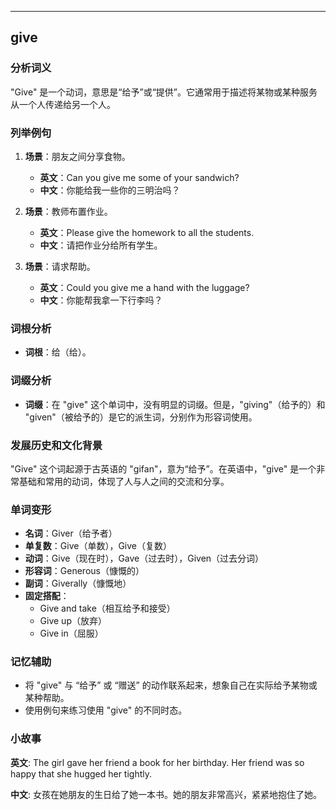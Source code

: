 
---------------
## give
### 分析词义
"Give" 是一个动词，意思是“给予”或“提供”。它通常用于描述将某物或某种服务从一个人传递给另一个人。

### 列举例句
1. **场景**：朋友之间分享食物。
   - **英文**：Can you give me some of your sandwich?
   - **中文**：你能给我一些你的三明治吗？
   
2. **场景**：教师布置作业。
   - **英文**：Please give the homework to all the students.
   - **中文**：请把作业分给所有学生。

3. **场景**：请求帮助。
   - **英文**：Could you give me a hand with the luggage?
   - **中文**：你能帮我拿一下行李吗？

### 词根分析
- **词根**：给（给）。

### 词缀分析
- **词缀**：在 "give" 这个单词中，没有明显的词缀。但是，"giving"（给予的）和 "given"（被给予的）是它的派生词，分别作为形容词使用。

### 发展历史和文化背景
"Give" 这个词起源于古英语的 "gifan"，意为“给予”。在英语中，"give" 是一个非常基础和常用的动词，体现了人与人之间的交流和分享。

### 单词变形
- **名词**：Giver（给予者）
- **单复数**：Give（单数），Give（复数）
- **动词**：Give（现在时），Gave（过去时），Given（过去分词）
- **形容词**：Generous（慷慨的）
- **副词**：Giverally（慷慨地）
- **固定搭配**：
  - Give and take（相互给予和接受）
  - Give up（放弃）
  - Give in（屈服）

### 记忆辅助
- 将 "give" 与 “给予” 或 “赠送” 的动作联系起来，想象自己在实际给予某物或某种帮助。
- 使用例句来练习使用 "give" 的不同时态。

### 小故事
**英文**:
The girl gave her friend a book for her birthday. Her friend was so happy that she hugged her tightly.

**中文**:
女孩在她朋友的生日给了她一本书。她的朋友非常高兴，紧紧地抱住了她。

